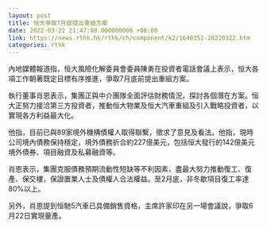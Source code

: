 ```yaml
---
layout: post
title: 恒大爭取7月底提出重組方案
date: 2022-03-22 21:47:08.000000000 +08:00
link: https://news.rthk.hk/rthk/ch/component/k2/1640352-20220322.htm
categories: rthk
---
```


內地媒體報道指，恒大風險化解委員會委員陳勇在投資者電話會議上表示，恒大各項工作朝著既定目標有序推進，爭取7月底前提出重組方案。

執行董事肖恩表示，集團正與中介團隊全面評估財務情況，探討各個潛在方案。恒大正努力接洽第三方投資者，推動恒大物業及恒大汽車重組及引入戰略投資者，以實現各方利益最大化。

他指，目前已與89家境外機構債權人取得聯繫，徵求了意見及看法。他指，現時公司境內債務保持穩定，境外債務折合約227億美元，包括恒大發行的142億美元境外債券、項目融資及私募融資等。

肖恩表示，集團克服債務預期流動性短缺等不利因素，盡最大努力推動復工、復產、保交樓，保證置業人士及債權人合法權益。至2月底，非冬歇項目復工率達80%以上。

另外，肖恩提到恒馳5汽車已具備銷售資格，主席許家印在另一場會議說，爭取6月22日實現量產。
